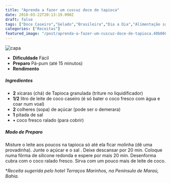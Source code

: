 ```yaml
---
title: "Aprenda a fazer um cuscuz doce de tapioca"
date: 2018-03-22T20:13:19.090Z
draft: false
tags: ["Doce Caseiro","Gelado","Brasileira","Dia a Dia","Alimentação saudável"]
categories: ["Receitas"]
featured_image: "/post/aprenda-a-fazer-um-cuscuz-doce-de-tapioca.40b060a6.jpg"
---
```


![capa](/post/aprenda-a-fazer-um-cuscuz-doce-de-tapioca.40b060a6.jpg)

*   **Dificuldade** Fácil
*   **Preparo** Pá-pum (até 15 minutos)
*   **Rendimento**

##### Ingredientes

*   **2** xícaras (chá) de Tapioca granulada (triture no liquidificador)
*   **1/2** litro de leite de coco caseiro (é só bater o coco fresco com água e coar num voal)
*   **2** colheres (sopa) de açúcar (pode ser o demerara)
*   **1** pitada de sal
*   • coco fresco ralado (para cobrir)

##### Modo de Preparo

Misture o leite aos poucos na tapioca só até ela ficar molinha (dê uma provadinha). Junte o açúcar e o sal . Deixe descansar por 20 min. Coloque numa fôrma de silicone redonda e espere por mais 20 min. Desenforma cubra com o coco ralado fresco. Sirva com um pouco mais de leite de coco.

*_Receita sugerida pelo hotel Terraços Marinhos, na Península de Maraú, Bahia._
